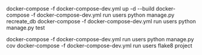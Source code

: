 docker-compose -f docker-compose-dev.yml up -d --build
docker-compose -f docker-compose-dev.yml run users python manage.py recreate_db
docker-compose -f docker-compose-dev.yml run users python manage.py test

docker-compose -f docker-compose-dev.yml run users python manage.py cov
docker-compose -f docker-compose-dev.yml run users flake8 project


